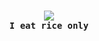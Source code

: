 <p align="center"><br>
  <img src="https://readme-typing-svg.herokuapp.com?font=JetBrainsMono+NF&color=89E2F7&center=true&vCenter=true&width=500&lines=Hi%2C+I'm+N3ko!">
  <br>
  <samp>
    <b align="center">I eat rice only</b>
  </samp>
</p>

